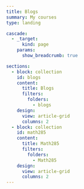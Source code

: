 ```yaml
---
title: Blogs
summary: My courses
type: landing

cascade:
  - _target:
      kind: page
    params:
      show_breadcrumb: true

sections:
  - block: collection
    id: blogs
    content:
      title: Blogs
      filters:
        folders:
          - blogs
    design:
      view: article-grid
      columns: 2
  - block: collection
    id: math285
    content:
      title: Math285
      filters:
        folders:
          - Math285
    design:
      view: article-grid
      columns: 2
---
```

